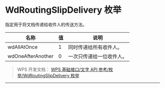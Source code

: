 # WdRoutingSlipDelivery 枚举

指定用于将文档传递给收件人的传送方法。

| 名称              | 值  | 说明                     |
|-------------------|-----|--------------------------|
| wdAllAtOnce       | 1   | 同时传递给所有收件人。   |
| wdOneAfterAnother | 0   | 一次只传递给一位收件人。 |

> WPS 开发文档： [WPS 基础接口/文字 API 参考/枚举/WdRoutingSlipDelivery 枚举](https://qn.cache.wpscdn.cn/encs/doc/office_v19/topics/WPS%20%E5%9F%BA%E7%A1%80%E6%8E%A5%E5%8F%A3/%E6%96%87%E5%AD%97%20API%20%E5%8F%82%E8%80%83/%E6%9E%9A%E4%B8%BE/WdRoutingSlipDelivery%20%E6%9E%9A%E4%B8%BE.html)

------------------------------------------------------------------------
